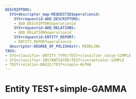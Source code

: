 ```yaml
---
DESCRIPTORS:
  SYS+descriptor_map-REQUESTID$operationid:
    SYS+requestid-ADD_DESCRIPTORS:
    - ADD_DESCRIPTORSoperationid
    SYS+requestid-ADD_RELATIONS:
    - ADD_RELATIONSoperationid
    SYS+requestid-ENTITY_REPORT:
    - ENTITY_REPORToperationid
  descriptor-DEGREE_OF_POLISH$str: MIDDLING
TAGS:
- SYS+classifier-ENTITY_TYPE/TEST+classifier_value-SIMPLE
- SYS+classifier-INSTANTIATOR/TEST+instantiator-SIMPLE
- TEST+relation-BASIC/TEST+simple-ALPHA
---
```

# Entity TEST+simple-GAMMA

